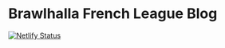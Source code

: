 # Brawlhalla French League Blog

[![Netlify Status](https://api.netlify.com/api/v1/badges/2a19e61b-e5b9-4185-9396-c08caf838f41/deploy-status)](https://app.netlify.com/sites/bfl-web/deploys)
